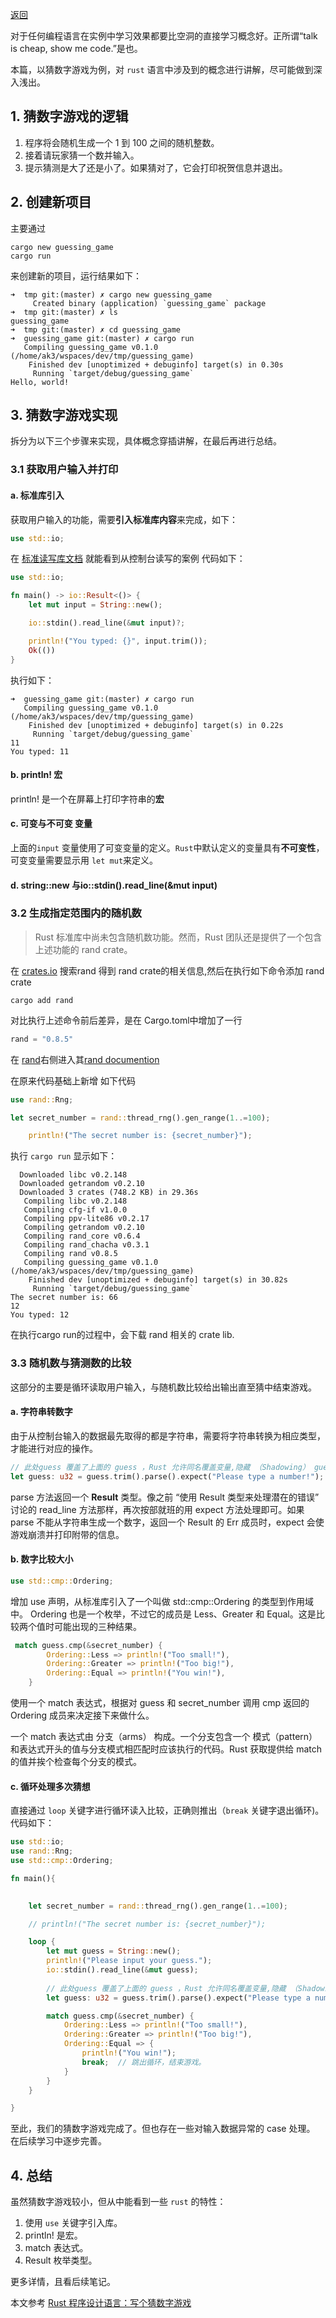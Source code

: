 [返回](/docs/dev/base/index.md)

对于任何编程语言在实例中学习效果都要比空洞的直接学习概念好。正所谓“talk is cheap, show me code.”是也。

本篇，以猜数字游戏为例，对 `rust` 语言中涉及到的概念进行讲解，尽可能做到深入浅出。

## 1. 猜数字游戏的逻辑

 1. 程序将会随机生成一个 1 到 100 之间的随机整数。
 2. 接着请玩家猜一个数并输入。
 3. 提示猜测是大了还是小了。如果猜对了，它会打印祝贺信息并退出。

## 2. 创建新项目
主要通过
```shell
cargo new guessing_game
cargo run
```
来创建新的项目，运行结果如下：

```shell
➜  tmp git:(master) ✗ cargo new guessing_game  
     Created binary (application) `guessing_game` package
➜  tmp git:(master) ✗ ls
guessing_game
➜  tmp git:(master) ✗ cd guessing_game       
➜  guessing_game git:(master) ✗ cargo run              
   Compiling guessing_game v0.1.0 (/home/ak3/wspaces/dev/tmp/guessing_game)
    Finished dev [unoptimized + debuginfo] target(s) in 0.30s
     Running `target/debug/guessing_game`
Hello, world!
```

## 3. 猜数字游戏实现
拆分为以下三个步骤来实现，具体概念穿插讲解，在最后再进行总结。
### 3.1 获取用户输入并打印

#### a. 标准库引入
获取用户输入的功能，需要**引入标准库内容**来完成，如下：
```rust
use std::io;
```
在 [标准读写库文档](https://doc.rust-lang.org/std/io/index.html) 就能看到从控制台读写的案例
代码如下：
```rust
use std::io;

fn main() -> io::Result<()> {
    let mut input = String::new();

    io::stdin().read_line(&mut input)?;

    println!("You typed: {}", input.trim());
    Ok(())
}
```
执行如下：
```shell
➜  guessing_game git:(master) ✗ cargo run
   Compiling guessing_game v0.1.0 (/home/ak3/wspaces/dev/tmp/guessing_game)
    Finished dev [unoptimized + debuginfo] target(s) in 0.22s
     Running `target/debug/guessing_game`
11
You typed: 11
```
#### b. println! 宏
 println! 是一个在屏幕上打印字符串的**宏**

#### c. 可变与不可变 变量
 上面的`input` 变量使用了可变变量的定义。`Rust`中默认定义的变量具有**不可变性**，可变变量需要显示用 `let mut`来定义。

#### d. string::new 与io::stdin().read_line(&mut input)
### 3.2 生成指定范围内的随机数
> Rust 标准库中尚未包含随机数功能。然而，Rust 团队还是提供了一个包含上述功能的 rand crate。

在 [crates.io](https://crates.io/) 搜索rand 得到 rand crate的相关信息,然后在执行如下命令添加 rand crate
```shell
cargo add rand
```
对比执行上述命令前后差异，是在 Cargo.toml中增加了一行
```rust
rand = "0.8.5"
```
在 [rand](https://crates.io/crates/rand)右侧进入其[rand documention](https://docs.rs/rand/0.8.5/rand/)

在原来代码基础上新增 如下代码
```rust
use rand::Rng;

let secret_number = rand::thread_rng().gen_range(1..=100);

    println!("The secret number is: {secret_number}");
```
执行 `cargo run` 显示如下：
```shell
  Downloaded libc v0.2.148
  Downloaded getrandom v0.2.10
  Downloaded 3 crates (748.2 KB) in 29.36s
   Compiling libc v0.2.148
   Compiling cfg-if v1.0.0
   Compiling ppv-lite86 v0.2.17
   Compiling getrandom v0.2.10
   Compiling rand_core v0.6.4
   Compiling rand_chacha v0.3.1
   Compiling rand v0.8.5
   Compiling guessing_game v0.1.0 (/home/ak3/wspaces/dev/tmp/guessing_game)
    Finished dev [unoptimized + debuginfo] target(s) in 30.82s
     Running `target/debug/guessing_game`
The secret number is: 66
12
You typed: 12
```
在执行cargo run的过程中，会下载 rand 相关的 crate lib.



### 3.3 随机数与猜测数的比较
这部分的主要是循环读取用户输入，与随机数比较给出输出直至猜中结束游戏。

#### a. 字符串转数字
由于从控制台输入的数据最先取得的都是字符串，需要将字符串转换为相应类型，才能进行对应的操作。


```rust
// 此处guess 覆盖了上面的 guess ，Rust 允许同名覆盖变量,隐藏 （Shadowing） guess 之前的值
let guess: u32 = guess.trim().parse().expect("Please type a number!");
```

parse 方法返回一个 **Result** 类型。像之前 “使用 Result 类型来处理潜在的错误” 讨论的 read_line 方法那样，再次按部就班的用 expect 方法处理即可。如果 parse 不能从字符串生成一个数字，返回一个 Result 的 Err 成员时，expect 会使游戏崩溃并打印附带的信息。

#### b. 数字比较大小

```rust
use std::cmp::Ordering;
```

增加 use 声明，从标准库引入了一个叫做 std::cmp::Ordering 的类型到作用域中。 Ordering 也是一个枚举，不过它的成员是 Less、Greater 和 Equal。这是比较两个值时可能出现的三种结果。

```rust
 match guess.cmp(&secret_number) {
        Ordering::Less => println!("Too small!"),
        Ordering::Greater => println!("Too big!"),
        Ordering::Equal => println!("You win!"),
    }

```
使用一个 match 表达式，根据对 guess 和 secret_number 调用 cmp 返回的 Ordering 成员来决定接下来做什么。

一个 match 表达式由 分支（arms） 构成。一个分支包含一个 模式（pattern）和表达式开头的值与分支模式相匹配时应该执行的代码。Rust 获取提供给 match 的值并挨个检查每个分支的模式。

#### c. 循环处理多次猜想
直接通过 `loop` 关键字进行循环读入比较，正确则推出（`break` 关键字退出循环)。
代码如下：
```rust
use std::io;
use rand::Rng;
use std::cmp::Ordering;

fn main(){
    

    let secret_number = rand::thread_rng().gen_range(1..=100);

    // println!("The secret number is: {secret_number}");

    loop {
        let mut guess = String::new();
        println!("Please input your guess.");
        io::stdin().read_line(&mut guess);
        
        // 此处guess 覆盖了上面的 guess ，Rust 允许同名覆盖变量,隐藏 （Shadowing） guess 之前的值
        let guess: u32 = guess.trim().parse().expect("Please type a number!");

        match guess.cmp(&secret_number) {
            Ordering::Less => println!("Too small!"),
            Ordering::Greater => println!("Too big!"),
            Ordering::Equal => {
                println!("You win!");
                break;  // 跳出循环，结束游戏。
            }
        }
    }

}
```

至此，我们的猜数字游戏完成了。但也存在一些对输入数据异常的 case 处理。
在后续学习中逐步完善。

## 4. 总结

虽然猜数字游戏较小，但从中能看到一些 `rust` 的特性：
1. 使用 `use` 关键字引入库。
2. println! 是宏。
3. match 表达式。
4. Result 枚举类型。

更多详情，且看后续笔记。

本文参考 [Rust 程序设计语言：写个猜数字游戏](https://kaisery.github.io/trpl-zh-cn/ch02-00-guessing-game-tutorial.html)

